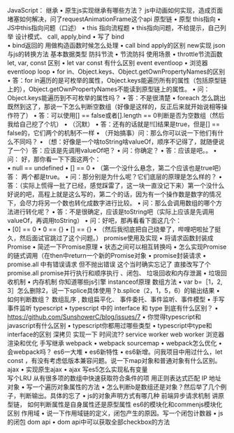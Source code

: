 JavaScript：
继承
• 原生js实现继承有哪些方法？
js中动画如何实现，造成页面堵塞如何解决，问了requestAnimationFrame这个api
原型链
• 原型
this指向
•  JS中this指向问题（口述） 
• this 指向流程题
• this指向问题，不给提示，自己列举
设计模式、
call, apply,bind
• 写了 bind  
• bind返回的 用做构造函数时候怎么处理
• call  bind  apply的区别
new实现
json与js的转换方法
基本数据类型
防抖节流
• 节流防抖 使用场景
• throttle节流函数
let, var, const 区别
• let var const 有什么区别
event
eventloop
• 浏览器eventloop
loop
• for in、Object.keys、Object.getOwnPropertyNames的区别
• 答：for in遍历的是可枚举的属性，Object.keys能遍历所有的属性（包括原型链上的），Object.getOwnPropertyNames不能读到原型链上的属性。 
• 问：Object.keys能遍历到不可枚举的属性吗？ 
• 答：不是很清楚 
• foreach 怎么跳出
既然到这了，那说一下怎么判断空数组（好像是这样的，反正后来就开始说相等操作符了）
• 答：可以使用[] == false或者[].length == 0判断是否为空数组（然后我给自己挖了个坑） 
• （沉默） 
• 答：还有的话就是!![]结果是true，但是[] == false的，它们两个的机制不一样 
• （开始搞事）问：那么你可以说一下他们有什么不同吗？ 
• （想：好像是一个啥toString啥valueOf，顺序不记得了，就随便说了一个）答：应该是先调用valueOf吧？ 
• 问：你确定？ 
• 答：应该是吧。。 
• 问： 好，那你看一下下面这两个：     
• null == undefined 
• [] == 0 
• （第一个没什么悬念，第二个应该也是true吧）答： 两个都是true。 
• 问：那分别是为什么呢？它们底层的原理是怎么样的？ 
• 答：（实际上慌得一批了已经，感觉踩雷了，这一块一直没记下来）第一个没什么好说的吧，高程上就是这么写的，第二个的话，因为有一个操作数是数字的情况下，会尽力将另一个数也转化成数字进行比较。 
• 问：那么会调用数组的哪个方法进行转化呢？ 
• 答：不是很确定，应该是toString吧（实际上应该是先调用valueOf，再调用toString） 
• 问：好吧，那再看看下面这几个：     
• [0] == 0 
• 0 == {} 
• [] == {} 
• （然后我彻底把自己绕晕了，哔哩吧啦扯了挺久，然后面试官跳过了这个问题。） 
promise使用及实现
• 将请求函数封装成Promise
• 简述一下Promise原理
• 状态之间可以相互转换吗
• 怎么实现Promise的链式调用（在then中return一个新的Promise对象
• promise封装请求
• promise.all 中有错误请求 但不抛出错误 这个当时确实忘记了 直接改写了个promise.all
promise并行执行和顺序执行
、闭包、
垃圾回收和内存泄漏
• 垃圾回收机制
• 内存机制
你知道哪些js引擎
instanceof原理
数组方法
• var b=［1，2,  3］怎么删除2，说一下splice具体使用？b.splice（2，1，5，6）的输出结果
•  如何判断数组？
数组乱序
, 数组扁平化、
事件委托、事件监听、事件模型
• 手写事件监听
typescript
• typescript 中的 interface 和 type 到底有什么区别？ 
• https://github.com/SunshowerC/blog/issues/7
• 你觉得typescript和javascript有什么区别
• typescript你都用过哪些类型
• typescript中type和interface的区别
深拷贝 实现一下
时间流??
service worker
web worker
浏览器渲染和优化 
手写继承
webpack
• webpack  sourcemap
• webpack怎么优化
• 会webpack吗？
es6一大堆
• es6新特性
• es6新增。问我项目中用过什么，let const ，有没有考虑低版本兼容问题。说一下map对象和普通对象有什么区别。
ajax
• 实现原生ajax
• ajax
写es5怎么实现私有变量  
写个LRU
从有很多项的数组中快速获取符合条件的项
用正则表达式匹配 IP 地址
对象
• 写一个遍历对象属性的方法
• 怎么判断b是数组还是对象？然后举了几个例子，判断输出。具体的忘了
• js的对象声明方式有哪几种
前端异步请求机制
讲原型链， 如何判断属性是自身属性还是原型属性
es6的模块化和commenjs模块化区别
作用域
• 说一下作用域链的定义，闭包产生的原因。写一个闭包计数器
• js的闭包
dom api
• dom api中可以获取全部checkbox的方法